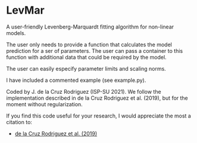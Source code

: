 # LevMar
A user-friendly Levenberg-Marquardt fitting algorithm for non-linear models.

The user only needs to provide a function that calculates the model prediction for a ser of parameters. The user can pass a container to this function with additional data that could be required by the model.

The user can easily especify parameter limits and scaling norms.

I have included a commented example (see example.py).

Coded by J. de la Cruz Rodriguez (ISP-SU 2021).
We follow the implementation described in de la Cruz Rodriguez et al. (2019),
but for the moment without regularization.

If you find this code useful for your research, I would appreciate the most a citation to:
* [de la Cruz Rodriguez et al. (2019)](https://ui.adsabs.harvard.edu/abs/2019A%26A...623A..74D/abstract)

